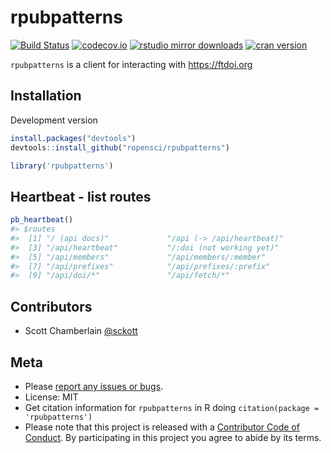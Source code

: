 rpubpatterns
============



[![Build Status](https://travis-ci.org/ropensci/rpubpatterns.svg?branch=master)](https://travis-ci.org/ropensci/rpubpatterns)
[![codecov.io](https://codecov.io/github/ropensci/rpubpatterns/coverage.svg?branch=master)](https://codecov.io/github/ropensci/rpubpatterns?branch=master)
[![rstudio mirror downloads](http://cranlogs.r-pkg.org/badges/grand-total/rpubpatterns?color=2ECC71)](https://github.com/metacran/cranlogs.app)
[![cran version](http://www.r-pkg.org/badges/version/rpubpatterns)](https://cran.r-project.org/package=rpubpatterns)


`rpubpatterns` is a client for interacting with <https://ftdoi.org>

## Installation

Development version


```r
install.packages("devtools")
devtools::install_github("ropensci/rpubpatterns")
```


```r
library('rpubpatterns')
```

## Heartbeat - list routes


```r
pb_heartbeat()
#> $routes
#>  [1] "/ (api docs)"             "/api (-> /api/heartbeat)"
#>  [3] "/api/heartbeat"           "/:doi (not working yet)" 
#>  [5] "/api/members"             "/api/members/:member"    
#>  [7] "/api/prefixes"            "/api/prefixes/:prefix"   
#>  [9] "/api/doi/*"               "/api/fetch/*"
```

## Contributors

* Scott Chamberlain [@sckott](https://github.com/sckott)

## Meta

* Please [report any issues or bugs](https://github.com/ropensci/rpubpatterns/issues).
* License: MIT
* Get citation information for `rpubpatterns` in R doing `citation(package = 'rpubpatterns')`
* Please note that this project is released with a [Contributor Code of Conduct](CODE_OF_CONDUCT.md).
By participating in this project you agree to abide by its terms.
